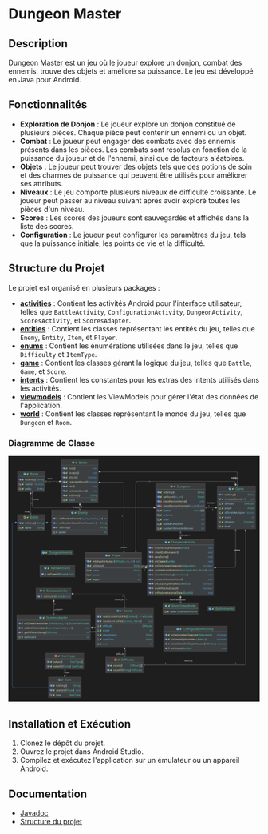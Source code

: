 # Dungeon Master

## Description

Dungeon Master est un jeu où le joueur explore un donjon, combat des ennemis, trouve des objets et améliore sa puissance.
Le jeu est développé en Java pour Android.

## Fonctionnalités

- **Exploration de Donjon** : Le joueur explore un donjon constitué de plusieurs pièces. Chaque pièce peut contenir un ennemi ou un objet.
- **Combat** : Le joueur peut engager des combats avec des ennemis présents dans les pièces. Les combats sont résolus en fonction de la puissance du joueur et de l'ennemi, ainsi que de facteurs aléatoires.
- **Objets** : Le joueur peut trouver des objets tels que des potions de soin et des charmes de puissance qui peuvent être utilisés pour améliorer ses attributs.
- **Niveaux** : Le jeu comporte plusieurs niveaux de difficulté croissante. Le joueur peut passer au niveau suivant après avoir exploré toutes les pièces d'un niveau.
- **Scores** : Les scores des joueurs sont sauvegardés et affichés dans la liste des scores.
- **Configuration** : Le joueur peut configurer les paramètres du jeu, tels que la puissance initiale, les points de vie et la difficulté.

## Structure du Projet

Le projet est organisé en plusieurs packages :

- [**activities**](app/src/main/java/fr/croisier/dungeonmaster/activities) : Contient les activités Android pour l'interface utilisateur, telles que `BattleActivity`, `ConfigurationActivity`, `DungeonActivity`, `ScoresActivity`, et `ScoresAdapter`.
- [**entities**](app/src/main/java/fr/croisier/dungeonmaster/entities) : Contient les classes représentant les entités du jeu, telles que `Enemy`, `Entity`, `Item`, et `Player`.
- [**enums**](app/src/main/java/fr/croisier/dungeonmaster/enums) : Contient les énumérations utilisées dans le jeu, telles que `Difficulty` et `ItemType`.
- [**game**](app/src/main/java/fr/croisier/dungeonmaster/game) : Contient les classes gérant la logique du jeu, telles que `Battle`, `Game`, et `Score`.
- [**intents**](app/src/main/java/fr/croisier/dungeonmaster/intents) : Contient les constantes pour les extras des intents utilisés dans les activités.
- [**viewmodels**](app/src/main/java/fr/croisier/dungeonmaster/viewmodels) : Contient les ViewModels pour gérer l'état des données de l'application.
- [**world**](app/src/main/java/fr/croisier/dungeonmaster/world) : Contient les classes représentant le monde du jeu, telles que `Dungeon` et `Room`.

### Diagramme de Classe

![Diagramme de Classe](doc/project-structure.png)

## Installation et Exécution

1. Clonez le dépôt du projet.
2. Ouvrez le projet dans Android Studio.
3. Compilez et exécutez l'application sur un émulateur ou un appareil Android.

## Documentation

- [Javadoc](doc/index.html)
- [Structure du projet](app/src/main/java/fr/croisier/dungeonmaster/readme.md)